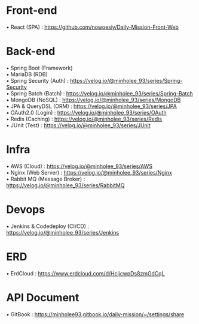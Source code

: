 # Front-end 
• React (SPA) : https://github.com/nowoesiy/Daily-Mission-Front-Web  

# Back-end  
• Spring Boot (Framework)   
• MariaDB (RDB)  
• Spring Security (Auth) : https://velog.io/@minholee_93/series/Spring-Security  
• Spring Batch (Batch) : https://velog.io/@minholee_93/series/Spring-Batch  
• MongoDB (NoSQL) : https://velog.io/@minholee_93/series/MongoDB  
• JPA & QueryDSL (ORM) : https://velog.io/@minholee_93/series/JPA  
• OAuth2.0 (Login) : https://velog.io/@minholee_93/series/OAuth  
• Redis (Caching) : https://velog.io/@minholee_93/series/Redis  
• JUnit (Test) : https://velog.io/@minholee_93/series/JUnit  

  
# Infra 
• AWS (Cloud) : https://velog.io/@minholee_93/series/AWS  
• Nginx (Web Server) : https://velog.io/@minholee_93/series/Nginx  
• Rabbit MQ (Message Broker) : https://velog.io/@minholee_93/series/RabbitMQ  

# Devops 
• Jenkins & Codedeploy (CI/CD) : https://velog.io/@minholee_93/series/Jenkins  
  
# ERD
• ErdCloud : https://www.erdcloud.com/d/HcjicwpDs8zmGdCqL

# API Document
• GitBook : https://minholee93.gitbook.io/daily-mission/~/settings/share
